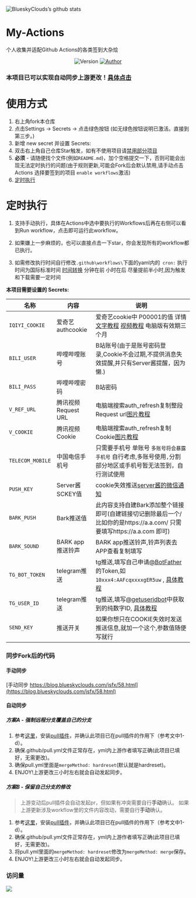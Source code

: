 ![BlueskyClouds’s github stats](https://github-readme-stats.vercel.app/api?username=BlueskyClouds&show_icons=true&theme=merko)
# My-Actions
个人收集并适配Github Actions的各类签到大杂烩
<p align="center">
    <img alt="Version" src="https://img.shields.io/badge/release-0.0.2-blue"/>
    <a href="https://github.com/BlueSkyClouds">
        <img alt="Author" src="https://img.shields.io/badge/author-BlueSkyClouds-blueviolet"/>
    </a>
</p>


### 本项目已可以实现自动同步上游更改！[具体点击](#自动同步)

# 使用方式
1. 右上角fork本仓库
2. 点击Settings -> Secrets -> 点击绿色按钮 (如无绿色按钮说明已激活。直接到第三步。)
3. 新增 new secret 并设置 Secrets:
4. 双击右上角自己仓库Star触发，如有不使用项目请[禁用部分项目](https://cdn.jsdelivr.net/gh/BlueskyClouds/BlueskyClouds.github.io/2020/10/19/img/2020-10-19.jpg)
5. **必须** - 请随便找个文件(例如`README.md`)，加个空格提交一下，否则可能会出现无法定时执行的问题(由于规则更新,可能会Fork后会默认禁用,请手动点击Actions 选择要签到的项目 `enable workflows`激活)
6. [定时执行](#定时执行)

# 定时执行
1. 支持手动执行，具体在Actions中选中要执行的Workflows后再在右侧可以看到Run workflow，点击即可运行此workflow。

2. 如果嫌上一步麻烦的，也可以直接点击一下star，你会发现所有的workflow都已执行。

3. 如需修改执行时间自行修改`.github\workflows\`下面的yaml内的` cron:` 执行时间为国际标准时间 [时间转换](http://www.timebie.com/cn/universalbeijing.php) 分钟在前 小时在后 尽量提前半小时,因为触发和下载需要一定时间

**本项目需要设置的 Secrets:**

| 名称     | 内容           |   说明  |
| -------- | ------------- |   ----- |
| `IQIYI_COOKIE`          |   爱奇艺authcookie    |爱奇艺cookie中 P00001的值 详情[文字教程](https://www.bilibili.com/read/cv7437179) [视频教程](https://www.bilibili.com/video/BV1B541157DE) 电脑版有效期三个月
| `BILI_USER`             |   哔哩哔哩账号   |B站账号(由于是账号密码登录,Cookie不会过期,不提供消息失效提醒,并只有Server酱提醒，因为懒.)|
| `BILI_PASS`             |   哔哩哔哩密码   |B站密码|
| `V_REF_URL`             |   腾讯视频Request URL |电脑端搜索auth_refresh复制整段Request url[图片教程](https://cdn.jsdelivr.net/gh/BlueskyClouds/BlueskyClouds.github.io/2020/11/1/img/v_1.jpg)|
| `V_COOKIE`              |   腾讯视频Cookie   |电脑端搜索auth_refresh复制Cookie[图片教程](https://cdn.jsdelivr.net/gh/BlueskyClouds/BlueskyClouds.github.io/2020/11/1/img/v_2.jpg)|
| `TELECOM_MOBILE`        |   中国电信手机号         |只需要手机号 单账号 `多账号将会暴露手机号` 自行考虑,多账号使用`,`分割 部分地区或手机号暂无法签到，自行测试使用|
| `PUSH_KEY`              |   Server酱SCKEY值      | cookie失效推送[server酱的微信通知](http://sc.ftqq.com/3.version) |
| `BARK_PUSH`             |   Bark推送值           | 此内容支持自建Bark添加整个链接即可(自建链接切记删除最后一个/  比如你的是https://a.a.com/ 只需要填写https://a.a.com 即可)|
| `BARK_SOUND`            |   BARK app推送铃声     |BARK app推送铃声,铃声列表去APP查看复制填写|
| `TG_BOT_TOKEN`          |   telegram推送        | tg推送,填写自己申请[@BotFather](https://t.me/BotFather)的Token,如`10xxx4:AAFcqxxxxgER5uw` , [具体教程](https://github.com/lxk0301/scripts/pull/37#issuecomment-692415594) |
| `TG_USER_ID`            |   telegram推送        | tg推送,填写[@getuseridbot](https://t.me/getuseridbot)中获取到的纯数字ID, [具体教程](https://github.com/lxk0301/scripts/pull/37#issuecomment-692415594) |
| `SEND_KEY`              |     推送开关            |如果你想只在COOKIE失效时发送推送信息,就加一个这个,参数值随便写就行|


### 同步Fork后的代码

#### 手动同步

[手动同步 https://blog.blueskyclouds.com/jsfx/58.html](https://blog.blueskyclouds.com/jsfx/58.html)

#### 自动同步

##### 方案A - 强制远程分支覆盖自己的分支
1. 参考[这里](https://github.com/lxk0301/scripts/blob/master/backUp/gitSync.md)，安装[pull插件](https://github.com/apps/pull)，并确认此项目已在pull插件的作用下（参考文中1-d）。
2. 确保.github/pull.yml文件正常存在，yml内上游作者填写正确(此项目已填好，无需更改)。
3. 确保pull.yml里面是`mergeMethod: hardreset`(默认就是hardreset)。
4. ENJOY!上游更改三小时左右就会自动发起同步。

##### 方案B - 保留自己分支的修改

> 上游变动后pull插件会自动发起pr，但如果有冲突需要自行**手动**确认。
> 如果上游更新涉及workflow里的文件内容改动，需要自行**手动**确认。

1. 参考[这里](https://github.com/lxk0301/scripts/blob/master/backUp/gitSync.md)，安装[pull插件](https://github.com/apps/pull)，并确认此项目已在pull插件的作用下（参考文中1-d）。
2. 确保.github/pull.yml文件正常存在，yml内上游作者填写正确(此项目已填好，无需更改)。
3. 将pull.yml里面的`mergeMethod: hardreset`修改为`mergeMethod: merge`保存。
4. ENJOY!上游更改三小时左右就会自动发起同步。

### 访问量

![](http://profile-counter.glitch.me/BlueSkyClouds/count.svg)

